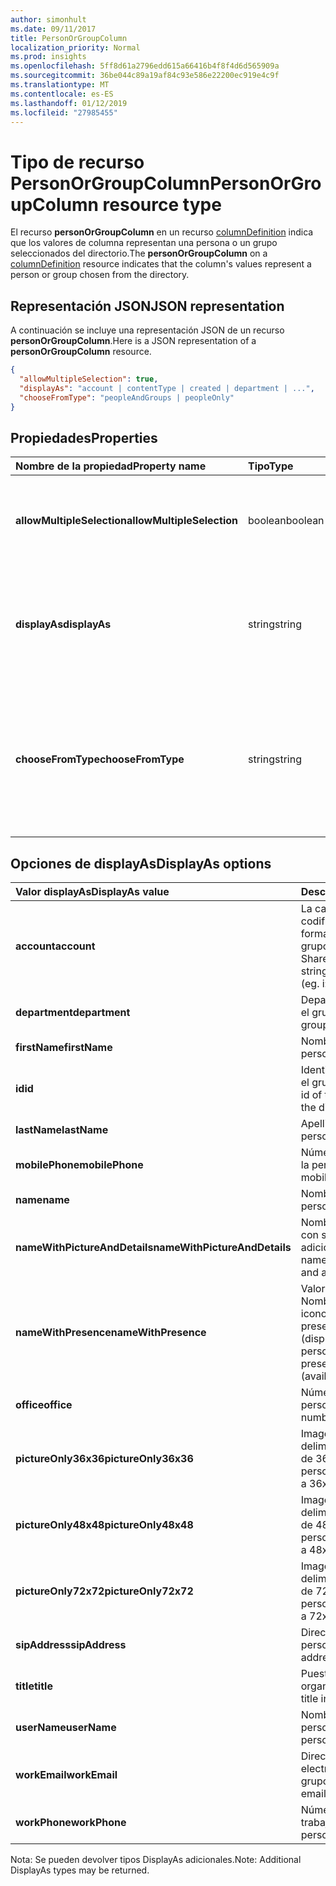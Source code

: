 ```yaml
---
author: simonhult
ms.date: 09/11/2017
title: PersonOrGroupColumn
localization_priority: Normal
ms.prod: insights
ms.openlocfilehash: 5ff8d61a2796edd615a66416b4f8f4d6d565909a
ms.sourcegitcommit: 36be044c89a19af84c93e586e22200ec919e4c9f
ms.translationtype: MT
ms.contentlocale: es-ES
ms.lasthandoff: 01/12/2019
ms.locfileid: "27985455"
---
```

# <a name="personorgroupcolumn-resource-type"></a><span data-ttu-id="3aba5-102">Tipo de recurso PersonOrGroupColumn</span><span class="sxs-lookup"><span data-stu-id="3aba5-102">PersonOrGroupColumn resource type</span></span>

<span data-ttu-id="3aba5-103">El recurso **personOrGroupColumn** en un recurso [columnDefinition](columndefinition.md) indica que los valores de columna representan una persona o un grupo seleccionados del directorio.</span><span class="sxs-lookup"><span data-stu-id="3aba5-103">The **personOrGroupColumn** on a [columnDefinition](columndefinition.md) resource indicates that the column's values represent a person or group chosen from the directory.</span></span>

## <a name="json-representation"></a><span data-ttu-id="3aba5-104">Representación JSON</span><span class="sxs-lookup"><span data-stu-id="3aba5-104">JSON representation</span></span>

<span data-ttu-id="3aba5-105">A continuación se incluye una representación JSON de un recurso **personOrGroupColumn**.</span><span class="sxs-lookup"><span data-stu-id="3aba5-105">Here is a JSON representation of a **personOrGroupColumn** resource.</span></span>
<!-- { "blockType": "resource", "@type": "microsoft.graph.personOrGroupColumn", "@property.aka": "chooseFromType=format" } -->

```json
{
  "allowMultipleSelection": true,
  "displayAs": "account | contentType | created | department | ...",
  "chooseFromType": "peopleAndGroups | peopleOnly"
}
```

## <a name="properties"></a><span data-ttu-id="3aba5-106">Propiedades</span><span class="sxs-lookup"><span data-stu-id="3aba5-106">Properties</span></span>

| <span data-ttu-id="3aba5-107">Nombre de la propiedad</span><span class="sxs-lookup"><span data-stu-id="3aba5-107">Property name</span></span>              | <span data-ttu-id="3aba5-108">Tipo</span><span class="sxs-lookup"><span data-stu-id="3aba5-108">Type</span></span>    | <span data-ttu-id="3aba5-109">Descripción</span><span class="sxs-lookup"><span data-stu-id="3aba5-109">Description</span></span>
|:---------------------------|:--------|:--------------------------------------
| <span data-ttu-id="3aba5-110">**allowMultipleSelection**</span><span class="sxs-lookup"><span data-stu-id="3aba5-110">**allowMultipleSelection**</span></span> | <span data-ttu-id="3aba5-111">boolean</span><span class="sxs-lookup"><span data-stu-id="3aba5-111">boolean</span></span> | <span data-ttu-id="3aba5-112">Indica si se pueden seleccionar varios valores desde el origen.</span><span class="sxs-lookup"><span data-stu-id="3aba5-112">Indicates whether multiple values can be selected from the source.</span></span>
| <span data-ttu-id="3aba5-113">**displayAs**</span><span class="sxs-lookup"><span data-stu-id="3aba5-113">**displayAs**</span></span>              | <span data-ttu-id="3aba5-114">string</span><span class="sxs-lookup"><span data-stu-id="3aba5-114">string</span></span>  | <span data-ttu-id="3aba5-115">Cómo mostrar la información sobre la persona o el grupo elegido.</span><span class="sxs-lookup"><span data-stu-id="3aba5-115">How to display the information about the person or group chosen.</span></span> <span data-ttu-id="3aba5-116">Véalo a continuación.</span><span class="sxs-lookup"><span data-stu-id="3aba5-116">See below.</span></span>
| <span data-ttu-id="3aba5-117">**chooseFromType**</span><span class="sxs-lookup"><span data-stu-id="3aba5-117">**chooseFromType**</span></span>         | <span data-ttu-id="3aba5-118">string</span><span class="sxs-lookup"><span data-stu-id="3aba5-118">string</span></span>  | <span data-ttu-id="3aba5-119">Si quiere permitir la selección solo de personas, o de personas y grupos.</span><span class="sxs-lookup"><span data-stu-id="3aba5-119">Whether to allow selection of people only, or people and groups.</span></span> <span data-ttu-id="3aba5-120">Debe ser `peopleAndGroups` o `peopleOnly`.</span><span class="sxs-lookup"><span data-stu-id="3aba5-120">Must be one of `peopleAndGroups` or `peopleOnly`.</span></span>

## <a name="displayas-options"></a><span data-ttu-id="3aba5-121">Opciones de displayAs</span><span class="sxs-lookup"><span data-stu-id="3aba5-121">DisplayAs options</span></span>

| <span data-ttu-id="3aba5-122">Valor displayAs</span><span class="sxs-lookup"><span data-stu-id="3aba5-122">DisplayAs value</span></span>               | <span data-ttu-id="3aba5-123">Descripción</span><span class="sxs-lookup"><span data-stu-id="3aba5-123">Description</span></span>
|:------------------------------|:-----------------------
| <span data-ttu-id="3aba5-124">**account**</span><span class="sxs-lookup"><span data-stu-id="3aba5-124">**account**</span></span>                   | <span data-ttu-id="3aba5-125">La cadena de notificación codificada de SharePoint sin formato de la persona o el grupo (por ejemplo,</span><span class="sxs-lookup"><span data-stu-id="3aba5-125">The raw SharePoint encoded claim string for the person or group (eg.</span></span> <span data-ttu-id="3aba5-126">i:0#.f</span><span class="sxs-lookup"><span data-stu-id="3aba5-126">i:0#.f</span></span>|<span data-ttu-id="3aba5-127">membership</span><span class="sxs-lookup"><span data-stu-id="3aba5-127">membership</span></span>|<span data-ttu-id="3aba5-128">jane@contoso.com).</span><span class="sxs-lookup"><span data-stu-id="3aba5-128">jane@contoso.com).</span></span>
| <span data-ttu-id="3aba5-129">**department**</span><span class="sxs-lookup"><span data-stu-id="3aba5-129">**department**</span></span>                | <span data-ttu-id="3aba5-130">Departamento de la persona o el grupo.</span><span class="sxs-lookup"><span data-stu-id="3aba5-130">The person or group's department.</span></span>
| <span data-ttu-id="3aba5-131">**firstName**</span><span class="sxs-lookup"><span data-stu-id="3aba5-131">**firstName**</span></span>                 | <span data-ttu-id="3aba5-132">Nombre de la persona.</span><span class="sxs-lookup"><span data-stu-id="3aba5-132">The person's first name.</span></span>
| <span data-ttu-id="3aba5-133">**id**</span><span class="sxs-lookup"><span data-stu-id="3aba5-133">**id**</span></span>                        | <span data-ttu-id="3aba5-134">Identificador de la persona o el grupo en el directorio.</span><span class="sxs-lookup"><span data-stu-id="3aba5-134">The id of the person or group in the directory.</span></span>
| <span data-ttu-id="3aba5-135">**lastName**</span><span class="sxs-lookup"><span data-stu-id="3aba5-135">**lastName**</span></span>                  | <span data-ttu-id="3aba5-136">Apellido de la persona.</span><span class="sxs-lookup"><span data-stu-id="3aba5-136">The person's last name.</span></span>
| <span data-ttu-id="3aba5-137">**mobilePhone**</span><span class="sxs-lookup"><span data-stu-id="3aba5-137">**mobilePhone**</span></span>               | <span data-ttu-id="3aba5-138">Número de teléfono móvil de la persona.</span><span class="sxs-lookup"><span data-stu-id="3aba5-138">The person's mobile phone number.</span></span>
| <span data-ttu-id="3aba5-139">**name**</span><span class="sxs-lookup"><span data-stu-id="3aba5-139">**name**</span></span>                      | <span data-ttu-id="3aba5-140">Nombre de la persona.</span><span class="sxs-lookup"><span data-stu-id="3aba5-140">The person's name.</span></span>
| <span data-ttu-id="3aba5-141">**nameWithPictureAndDetails**</span><span class="sxs-lookup"><span data-stu-id="3aba5-141">**nameWithPictureAndDetails**</span></span> | <span data-ttu-id="3aba5-142">Nombre de la persona junto con su imagen y detalles adicionales.</span><span class="sxs-lookup"><span data-stu-id="3aba5-142">The person's name along with their picture and additional details.</span></span>
| <span data-ttu-id="3aba5-143">**nameWithPresence**</span><span class="sxs-lookup"><span data-stu-id="3aba5-143">**nameWithPresence**</span></span>          | <span data-ttu-id="3aba5-144">Valor predeterminado.</span><span class="sxs-lookup"><span data-stu-id="3aba5-144">Default.</span></span> <span data-ttu-id="3aba5-145">Nombre de la persona con un icono de indicador de presencia (disponible/ocupado/etc.).</span><span class="sxs-lookup"><span data-stu-id="3aba5-145">The person's name with a presence indicator icon (available/busy/etc.)</span></span>
| <span data-ttu-id="3aba5-146">**office**</span><span class="sxs-lookup"><span data-stu-id="3aba5-146">**office**</span></span>                    | <span data-ttu-id="3aba5-147">Número de la oficina de la persona.</span><span class="sxs-lookup"><span data-stu-id="3aba5-147">The person's office number.</span></span>
| <span data-ttu-id="3aba5-148">**pictureOnly36x36**</span><span class="sxs-lookup"><span data-stu-id="3aba5-148">**pictureOnly36x36**</span></span>          | <span data-ttu-id="3aba5-149">Imagen de la persona, delimitado por un cuadrado de 36x36 píxeles.</span><span class="sxs-lookup"><span data-stu-id="3aba5-149">The person's picture, bounded by a 36x36 px square.</span></span>
| <span data-ttu-id="3aba5-150">**pictureOnly48x48**</span><span class="sxs-lookup"><span data-stu-id="3aba5-150">**pictureOnly48x48**</span></span>          | <span data-ttu-id="3aba5-151">Imagen de la persona, delimitado por un cuadrado de 48x48 píxeles.</span><span class="sxs-lookup"><span data-stu-id="3aba5-151">The person's picture, bounded by a 48x48 px square.</span></span>
| <span data-ttu-id="3aba5-152">**pictureOnly72x72**</span><span class="sxs-lookup"><span data-stu-id="3aba5-152">**pictureOnly72x72**</span></span>          | <span data-ttu-id="3aba5-153">Imagen de la persona, delimitado por un cuadrado de 72x72 píxeles.</span><span class="sxs-lookup"><span data-stu-id="3aba5-153">The person's picture, bounded by a 72x72 px square.</span></span>
| <span data-ttu-id="3aba5-154">**sipAddress**</span><span class="sxs-lookup"><span data-stu-id="3aba5-154">**sipAddress**</span></span>                | <span data-ttu-id="3aba5-155">Dirección SIP de la persona.</span><span class="sxs-lookup"><span data-stu-id="3aba5-155">The person's sip address.</span></span>
| <span data-ttu-id="3aba5-156">**title**</span><span class="sxs-lookup"><span data-stu-id="3aba5-156">**title**</span></span>                     | <span data-ttu-id="3aba5-157">Puesto de la persona en la organización.</span><span class="sxs-lookup"><span data-stu-id="3aba5-157">The person's title in the organization.</span></span>
| <span data-ttu-id="3aba5-158">**userName**</span><span class="sxs-lookup"><span data-stu-id="3aba5-158">**userName**</span></span>                  | <span data-ttu-id="3aba5-159">Nombre de usuario de la persona o el grupo.</span><span class="sxs-lookup"><span data-stu-id="3aba5-159">The person or group's user name.</span></span>
| <span data-ttu-id="3aba5-160">**workEmail**</span><span class="sxs-lookup"><span data-stu-id="3aba5-160">**workEmail**</span></span>                 | <span data-ttu-id="3aba5-161">Dirección de correo electrónico de la persona o el grupo.</span><span class="sxs-lookup"><span data-stu-id="3aba5-161">The person or group's email address.</span></span>
| <span data-ttu-id="3aba5-162">**workPhone**</span><span class="sxs-lookup"><span data-stu-id="3aba5-162">**workPhone**</span></span>                 | <span data-ttu-id="3aba5-163">Número de teléfono del trabajo de la persona.</span><span class="sxs-lookup"><span data-stu-id="3aba5-163">The person's work phone number.</span></span>

<span data-ttu-id="3aba5-164">Nota: Se pueden devolver tipos DisplayAs adicionales.</span><span class="sxs-lookup"><span data-stu-id="3aba5-164">Note: Additional DisplayAs types may be returned.</span></span>

<!-- {
  "type": "#page.annotation",
  "description": "",
  "keywords": "",
  "section": "documentation",
  "suppressions": [
    "Warning: /api-reference/v1.0/resources/personorgroupcolumn.md:
      Found potential enums in resource example that weren't defined in a table:(peopleAndGroups,peopleOnly) are in resource, but () are in table",
    "Warning: /api-reference/v1.0/resources/personorgroupcolumn.md:
      Found potential enums in resource example that weren't defined in a table:(account,contentType,created,department,...) are in resource, but () are in table"
  ],
  "tocPath": "Resources/PersonOrGroupColumn"
} -->
